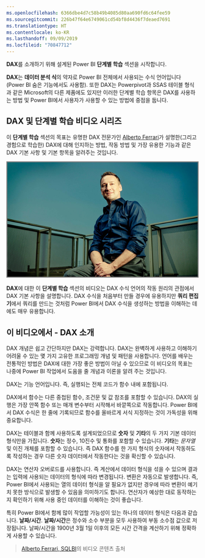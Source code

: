 ```yaml
---
ms.openlocfilehash: 6366dbe4d7c58b49b4085d80aa690fd6c64fee59
ms.sourcegitcommit: 226b47f64e6749061cd54bf8d4436f7deaed7691
ms.translationtype: HT
ms.contentlocale: ko-KR
ms.lasthandoff: 09/09/2019
ms.locfileid: "70847712"
---
```

**DAX**를 소개하기 위해 설계된 Power BI **단계별 학습** 섹션을 시작합니다.

**DAX**는 **데이터 분석 식**의 약자로 Power BI 전체에서 사용되는 수식 언어입니다(Power BI 숨은 기능에서도 사용함). 또한 DAX는 Powerpivot과 SSAS 테이블 형식과 같은 Microsoft의 다른 제품에도 있지만 이러한 단계별 학습 항목은 DAX를 사용하는 방법 및 Power BI에서 사용자가 사용할 수 있는 방법에 중점을 둡니다.

## <a name="dax-and-this-guided-learning-video-series"></a>DAX 및 단계별 학습 비디오 시리즈
이 **단계별 학습** 섹션의 목표는 유명한 DAX 전문가인 [Alberto Ferrari](http://www.sqlbi.com/learning-dax)가 설명한(그리고 경험으로 학습한) DAX에 대해 인지하는 방법, 작동 방법 및 가장 유용한 기능과 같은 DAX 기본 사항 및 기본 항목을 알려주는 것입니다.

![Alberto Ferrari의 초상화](media/7-1-intro-to-dax/intro_dax_6_alberto_ferrari.png)

**DAX**에 대한 이 **단계별 학습** 섹션의 비디오는 DAX 수식 언어의 작동 원리의 관점에서 DAX 기본 사항을 설명합니다. DAX 수식을 처음부터 만들 경우에 유용하지만 **쿼리 편집기**에서 쿼리를 만드는 것처럼 Power BI에서 DAX 수식을 생성하는 방법을 이해하는 데에도 매우 유용합니다.

## <a name="in-this-video---introduction-to-dax"></a>이 비디오에서 - DAX 소개
DAX 개념은 쉽고 간단하지만 DAX는 강력합니다. DAX는 완벽하게 사용하고 이해하기 어려울 수 있는 몇 가지 고유한 프로그래밍 개념 및 패턴을 사용합니다. 언어를 배우는 전통적인 방법은 DAX에 대한 가장 좋은 방법이 아닐 수 있으므로 이 비디오의 목표는 나중에 Power BI 작업에서 도움을 줄 개념과 이론을 알려 주는 것입니다.

DAX는 기능 언어입니다. 즉, 실행되는 전체 코드가 함수 내에 포함됩니다. 

DAX에서 함수는 다른 중첩된 함수, 조건문 및 값 참조를 포함할 수 있습니다. DAX의 실행은 가장 안쪽 함수 또는 매개 변수부터 시작해서 바깥쪽으로 작동합니다. Power BI에서 DAX 수식은 한 줄에 기록되므로 함수를 올바르게 서식 지정하는 것이 가독성을 위해 중요합니다.

DAX는 테이블과 함께 사용하도록 설계되었으므로 **숫자** 및 **기타**의 두 가지 기본 데이터 형식만을 가집니다. **숫자**는 정수, 10진수 및 통화를 포함할 수 있습니다.    **기타**는 *문자열* 및 이진 개체를 포함할 수 있습니다.  즉 DAX 함수를 한 가지 형식의 숫자에서 작동하도록 작성하는 경우 다른 숫자 데이터에서 작동한다는 것을 확신할 수 있습니다.

DAX는 연산자 오버로드를 사용합니다. 즉 계산에서 데이터 형식을 섞을 수 있으며 결과는 입력에 사용되는 데이터의 형식에 따라 변경됩니다. 변환은 자동으로 발생합니다. 즉, Power BI에서 사용되는 열의 데이터 형식을 알 필요가 없지만 경우에 따라 변환이 예기치 못한 방식으로 발생할 수 있음을 의미하기도 합니다. 연산자가 예상한 대로 동작하는지 확인하기 위해 사용 중인 데이터를 이해하는 것이 좋습니다.

특히 Power BI에서 함께 많이 작업할 가능성이 있는 하나의 데이터 형식은 다음과 같습니다. **날짜/시간**. **날짜/시간**은 정수와 소수 부분을 모두 사용하여 부동 소수점 값으로 저장됩니다. 날짜/시간을 1900년 3월 1일 이후의 모든 시간 간격을 계산하기 위해 정확하게 사용할 수 있습니다.

> [Alberto Ferrari, SQLBI](http://www.sqlbi.com/learning-dax/?utm_source=powerbi&utm_medium=marketing&utm_campaign=after-summit)의 비디오 콘텐츠 출처
> 
> 

